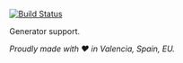 [![Build Status](https://travis-ci.org/justojs/justo-generator.svg?branch=master)](https://travis-ci.org/justojs/justo-generator)

Generator support.

*Proudly made with ♥ in Valencia, Spain, EU.*

